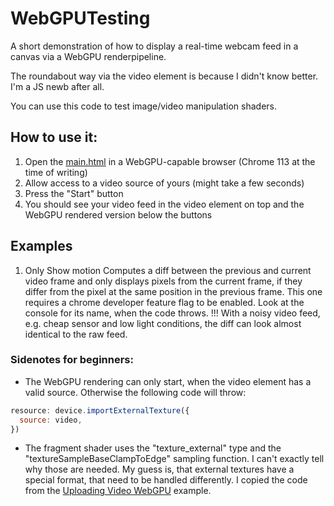 # WebGPUTesting

A short demonstration of how to display a real-time webcam feed in a canvas via a WebGPU renderpipeline.

The roundabout way via the video element is because I didn't know better. I'm a JS newb after all.

You can use this code to test image/video manipulation shaders.

## How to use it:

1. Open the [main.html](main.html) in a WebGPU-capable browser (Chrome 113 at the time of writing)
2. Allow access to a video source of yours (might take a few seconds)
3. Press the "Start" button
4. You should see your video feed in the video element on top and the WebGPU rendered version below the buttons

## Examples

1. Only Show motion
  Computes a diff between the previous and current video frame and only displays pixels from the current frame, if they differ from the pixel at the same position in the previous frame.
  This one requires a chrome developer feature flag to be enabled. Look at the console for its name, when the code throws.
  !!! With a noisy video feed, e.g. cheap sensor and low light conditions, the diff can look almost identical to the raw feed.

### Sidenotes for beginners:

- The WebGPU rendering can only start, when the video element has a valid source. Otherwise the following code will throw:
```javascript
resource: device.importExternalTexture({
  source: video,
})
```

- The fragment shader uses the "texture_external" type and the "textureSampleBaseClampToEdge" sampling function. I can't exactly tell why those are needed. My guess is, that external textures have a special format, that need to be handled differently. I copied the code from the [Uploading Video WebGPU](https://webgpu.github.io/webgpu-samples/samples/videoUploading#../../shaders/sampleExternalTexture.wgsl) example.

